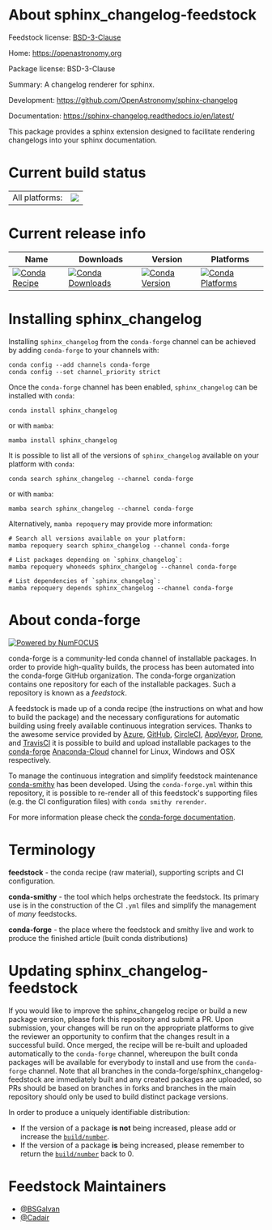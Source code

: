 About sphinx_changelog-feedstock
================================

Feedstock license: [BSD-3-Clause](https://github.com/conda-forge/sphinx_changelog-feedstock/blob/main/LICENSE.txt)

Home: https://openastronomy.org

Package license: BSD-3-Clause

Summary: A changelog renderer for sphinx.

Development: https://github.com/OpenAstronomy/sphinx-changelog

Documentation: https://sphinx-changelog.readthedocs.io/en/latest/

This package provides a sphinx extension designed to facilitate rendering
changelogs into your sphinx documentation.


Current build status
====================


<table><tr><td>All platforms:</td>
    <td>
      <a href="https://dev.azure.com/conda-forge/feedstock-builds/_build/latest?definitionId=17578&branchName=main">
        <img src="https://dev.azure.com/conda-forge/feedstock-builds/_apis/build/status/sphinx_changelog-feedstock?branchName=main">
      </a>
    </td>
  </tr>
</table>

Current release info
====================

| Name | Downloads | Version | Platforms |
| --- | --- | --- | --- |
| [![Conda Recipe](https://img.shields.io/badge/recipe-sphinx_changelog-green.svg)](https://anaconda.org/conda-forge/sphinx_changelog) | [![Conda Downloads](https://img.shields.io/conda/dn/conda-forge/sphinx_changelog.svg)](https://anaconda.org/conda-forge/sphinx_changelog) | [![Conda Version](https://img.shields.io/conda/vn/conda-forge/sphinx_changelog.svg)](https://anaconda.org/conda-forge/sphinx_changelog) | [![Conda Platforms](https://img.shields.io/conda/pn/conda-forge/sphinx_changelog.svg)](https://anaconda.org/conda-forge/sphinx_changelog) |

Installing sphinx_changelog
===========================

Installing `sphinx_changelog` from the `conda-forge` channel can be achieved by adding `conda-forge` to your channels with:

```
conda config --add channels conda-forge
conda config --set channel_priority strict
```

Once the `conda-forge` channel has been enabled, `sphinx_changelog` can be installed with `conda`:

```
conda install sphinx_changelog
```

or with `mamba`:

```
mamba install sphinx_changelog
```

It is possible to list all of the versions of `sphinx_changelog` available on your platform with `conda`:

```
conda search sphinx_changelog --channel conda-forge
```

or with `mamba`:

```
mamba search sphinx_changelog --channel conda-forge
```

Alternatively, `mamba repoquery` may provide more information:

```
# Search all versions available on your platform:
mamba repoquery search sphinx_changelog --channel conda-forge

# List packages depending on `sphinx_changelog`:
mamba repoquery whoneeds sphinx_changelog --channel conda-forge

# List dependencies of `sphinx_changelog`:
mamba repoquery depends sphinx_changelog --channel conda-forge
```


About conda-forge
=================

[![Powered by
NumFOCUS](https://img.shields.io/badge/powered%20by-NumFOCUS-orange.svg?style=flat&colorA=E1523D&colorB=007D8A)](https://numfocus.org)

conda-forge is a community-led conda channel of installable packages.
In order to provide high-quality builds, the process has been automated into the
conda-forge GitHub organization. The conda-forge organization contains one repository
for each of the installable packages. Such a repository is known as a *feedstock*.

A feedstock is made up of a conda recipe (the instructions on what and how to build
the package) and the necessary configurations for automatic building using freely
available continuous integration services. Thanks to the awesome service provided by
[Azure](https://azure.microsoft.com/en-us/services/devops/), [GitHub](https://github.com/),
[CircleCI](https://circleci.com/), [AppVeyor](https://www.appveyor.com/),
[Drone](https://cloud.drone.io/welcome), and [TravisCI](https://travis-ci.com/)
it is possible to build and upload installable packages to the
[conda-forge](https://anaconda.org/conda-forge) [Anaconda-Cloud](https://anaconda.org/)
channel for Linux, Windows and OSX respectively.

To manage the continuous integration and simplify feedstock maintenance
[conda-smithy](https://github.com/conda-forge/conda-smithy) has been developed.
Using the ``conda-forge.yml`` within this repository, it is possible to re-render all of
this feedstock's supporting files (e.g. the CI configuration files) with ``conda smithy rerender``.

For more information please check the [conda-forge documentation](https://conda-forge.org/docs/).

Terminology
===========

**feedstock** - the conda recipe (raw material), supporting scripts and CI configuration.

**conda-smithy** - the tool which helps orchestrate the feedstock.
                   Its primary use is in the construction of the CI ``.yml`` files
                   and simplify the management of *many* feedstocks.

**conda-forge** - the place where the feedstock and smithy live and work to
                  produce the finished article (built conda distributions)


Updating sphinx_changelog-feedstock
===================================

If you would like to improve the sphinx_changelog recipe or build a new
package version, please fork this repository and submit a PR. Upon submission,
your changes will be run on the appropriate platforms to give the reviewer an
opportunity to confirm that the changes result in a successful build. Once
merged, the recipe will be re-built and uploaded automatically to the
`conda-forge` channel, whereupon the built conda packages will be available for
everybody to install and use from the `conda-forge` channel.
Note that all branches in the conda-forge/sphinx_changelog-feedstock are
immediately built and any created packages are uploaded, so PRs should be based
on branches in forks and branches in the main repository should only be used to
build distinct package versions.

In order to produce a uniquely identifiable distribution:
 * If the version of a package **is not** being increased, please add or increase
   the [``build/number``](https://docs.conda.io/projects/conda-build/en/latest/resources/define-metadata.html#build-number-and-string).
 * If the version of a package **is** being increased, please remember to return
   the [``build/number``](https://docs.conda.io/projects/conda-build/en/latest/resources/define-metadata.html#build-number-and-string)
   back to 0.

Feedstock Maintainers
=====================

* [@BSGalvan](https://github.com/BSGalvan/)
* [@Cadair](https://github.com/Cadair/)

